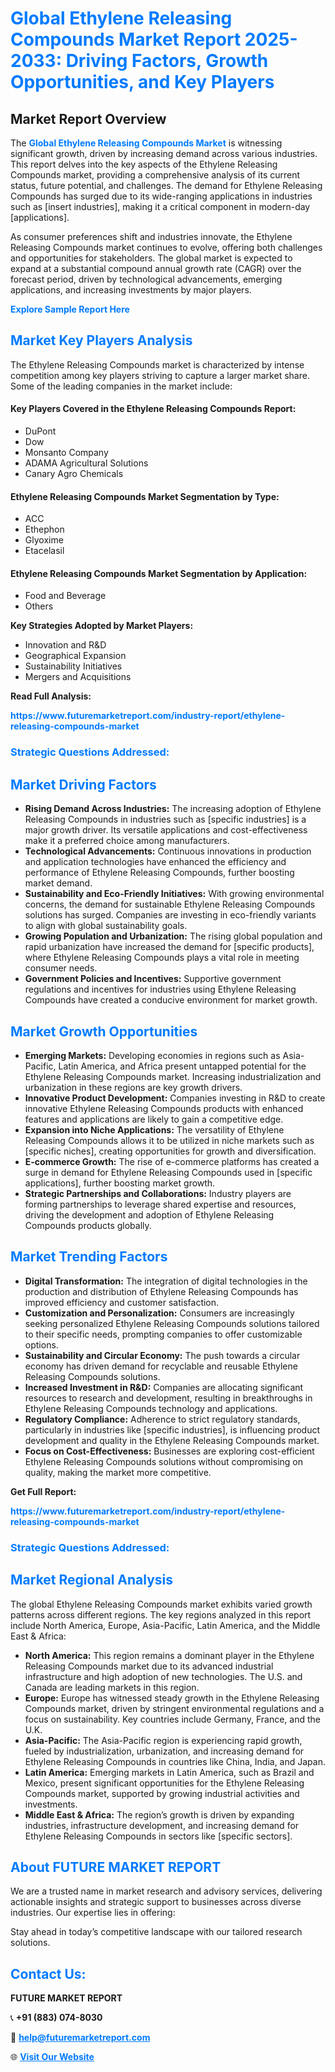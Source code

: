 <h1 style="color: #007BFF;">Global Ethylene Releasing Compounds Market Report 2025-2033: Driving Factors, Growth Opportunities, and Key Players</h1>

<section id="overview">
<h2>Market Report Overview</h2>
<p>The <a href="https://www.futuremarketreport.com/industry-report/ethylene-releasing-compounds-market" style="color: #007BFF; text-decoration: none;"><strong>Global Ethylene Releasing Compounds Market</strong></a> is witnessing significant growth, driven by increasing demand across various industries. This report delves into the key aspects of the Ethylene Releasing Compounds market, providing a comprehensive analysis of its current status, future potential, and challenges. The demand for Ethylene Releasing Compounds has surged due to its wide-ranging applications in industries such as [insert industries], making it a critical component in modern-day [applications].</p>
<p>As consumer preferences shift and industries innovate, the Ethylene Releasing Compounds market continues to evolve, offering both challenges and opportunities for stakeholders. The global market is expected to expand at a substantial compound annual growth rate (CAGR) over the forecast period, driven by technological advancements, emerging applications, and increasing investments by major players.</p>
</section>

<section id="overview">
<p><a href="https://www.futuremarketreport.com/request-sample/reportId=59981" style="color: #007BFF; text-decoration: none;"><strong>Explore Sample Report Here</strong></a></p>
</section>

<section id="key-players">
<h2 style="color: #007BFF;">Market Key Players Analysis</h2>
<p>The Ethylene Releasing Compounds market is characterized by intense competition among key players striving to capture a larger market share. Some of the leading companies in the market include:</p>
<h4>Key Players Covered in the Ethylene Releasing Compounds Report:</h4>
<ul><li>DuPont</li><li>Dow</li><li>Monsanto Company</li><li>ADAMA Agricultural Solutions</li><li>Canary Agro Chemicals</li></ul>
<h4>Ethylene Releasing Compounds Market Segmentation by Type:</h4>
<ul><li>ACC</li><li>Ethephon</li><li>Glyoxime</li><li>Etacelasil</li></ul>

<h4>Ethylene Releasing Compounds Market Segmentation by Application:</h4>
<ul><li>Food and Beverage</li><li>Others</li></ul>
<p><strong>Key Strategies Adopted by Market Players:</strong></p>
<ul>
<li>Innovation and R&D</li>
<li>Geographical Expansion</li>
<li>Sustainability Initiatives</li>
<li>Mergers and Acquisitions</li>
</ul>
</section>

<section>
<p><strong>Read Full Analysis: </strong></p><a href="https://www.futuremarketreport.com/industry-report/ethylene-releasing-compounds-market" style="color: #007BFF; text-decoration: none;"><strong>https://www.futuremarketreport.com/industry-report/ethylene-releasing-compounds-market</strong></a>
<h3 style="color: #007BFF;">Strategic Questions Addressed:</h3>
</section>

<section id="driving-factors">
<h2 style="color: #007BFF;">Market Driving Factors</h2>
<ul>
<li><strong>Rising Demand Across Industries:</strong> The increasing adoption of Ethylene Releasing Compounds in industries such as [specific industries] is a major growth driver. Its versatile applications and cost-effectiveness make it a preferred choice among manufacturers.</li>
<li><strong>Technological Advancements:</strong> Continuous innovations in production and application technologies have enhanced the efficiency and performance of Ethylene Releasing Compounds, further boosting market demand.</li>
<li><strong>Sustainability and Eco-Friendly Initiatives:</strong> With growing environmental concerns, the demand for sustainable Ethylene Releasing Compounds solutions has surged. Companies are investing in eco-friendly variants to align with global sustainability goals.</li>
<li><strong>Growing Population and Urbanization:</strong> The rising global population and rapid urbanization have increased the demand for [specific products], where Ethylene Releasing Compounds plays a vital role in meeting consumer needs.</li>
<li><strong>Government Policies and Incentives:</strong> Supportive government regulations and incentives for industries using Ethylene Releasing Compounds have created a conducive environment for market growth.</li>
</ul>
</section>

<section id="growth-opportunities">
<h2 style="color: #007BFF;">Market Growth Opportunities</h2>
<ul>
<li><strong>Emerging Markets:</strong> Developing economies in regions such as Asia-Pacific, Latin America, and Africa present untapped potential for the Ethylene Releasing Compounds market. Increasing industrialization and urbanization in these regions are key growth drivers.</li>
<li><strong>Innovative Product Development:</strong> Companies investing in R&D to create innovative Ethylene Releasing Compounds products with enhanced features and applications are likely to gain a competitive edge.</li>
<li><strong>Expansion into Niche Applications:</strong> The versatility of Ethylene Releasing Compounds allows it to be utilized in niche markets such as [specific niches], creating opportunities for growth and diversification.</li>
<li><strong>E-commerce Growth:</strong> The rise of e-commerce platforms has created a surge in demand for Ethylene Releasing Compounds used in [specific applications], further boosting market growth.</li>
<li><strong>Strategic Partnerships and Collaborations:</strong> Industry players are forming partnerships to leverage shared expertise and resources, driving the development and adoption of Ethylene Releasing Compounds products globally.</li>
</ul>
</section>

<section id="trending-factors">
<h2 style="color: #007BFF;">Market Trending Factors</h2>
<ul>
<li><strong>Digital Transformation:</strong> The integration of digital technologies in the production and distribution of Ethylene Releasing Compounds has improved efficiency and customer satisfaction.</li>
<li><strong>Customization and Personalization:</strong> Consumers are increasingly seeking personalized Ethylene Releasing Compounds solutions tailored to their specific needs, prompting companies to offer customizable options.</li>
<li><strong>Sustainability and Circular Economy:</strong> The push towards a circular economy has driven demand for recyclable and reusable Ethylene Releasing Compounds solutions.</li>
<li><strong>Increased Investment in R&D:</strong> Companies are allocating significant resources to research and development, resulting in breakthroughs in Ethylene Releasing Compounds technology and applications.</li>
<li><strong>Regulatory Compliance:</strong> Adherence to strict regulatory standards, particularly in industries like [specific industries], is influencing product development and quality in the Ethylene Releasing Compounds market.</li>
<li><strong>Focus on Cost-Effectiveness:</strong> Businesses are exploring cost-efficient Ethylene Releasing Compounds solutions without compromising on quality, making the market more competitive.</li>
</ul>
</section>

<section>
<p><strong>Get Full Report: </strong></p><a href="https://www.futuremarketreport.com/industry-report/ethylene-releasing-compounds-market" style="color: #007BFF; text-decoration: none;"><strong>https://www.futuremarketreport.com/industry-report/ethylene-releasing-compounds-market</strong></a>
<h3 style="color: #007BFF;">Strategic Questions Addressed:</h3>
</section>


<section id="regional-analysis">
<h2 style="color: #007BFF;">Market Regional Analysis</h2>
<p>The global Ethylene Releasing Compounds market exhibits varied growth patterns across different regions. The key regions analyzed in this report include North America, Europe, Asia-Pacific, Latin America, and the Middle East & Africa:</p>
<ul>
<li><strong>North America:</strong> This region remains a dominant player in the Ethylene Releasing Compounds market due to its advanced industrial infrastructure and high adoption of new technologies. The U.S. and Canada are leading markets in this region.</li>
<li><strong>Europe:</strong> Europe has witnessed steady growth in the Ethylene Releasing Compounds market, driven by stringent environmental regulations and a focus on sustainability. Key countries include Germany, France, and the U.K.</li>
<li><strong>Asia-Pacific:</strong> The Asia-Pacific region is experiencing rapid growth, fueled by industrialization, urbanization, and increasing demand for Ethylene Releasing Compounds in countries like China, India, and Japan.</li>
<li><strong>Latin America:</strong> Emerging markets in Latin America, such as Brazil and Mexico, present significant opportunities for the Ethylene Releasing Compounds market, supported by growing industrial activities and investments.</li>
<li><strong>Middle East & Africa:</strong> The region’s growth is driven by expanding industries, infrastructure development, and increasing demand for Ethylene Releasing Compounds in sectors like [specific sectors].</li>
</ul>
</section>

<footer>
<h2 style="color: #007BFF;">About FUTURE MARKET REPORT</h2>
<p>We are a trusted name in market research and advisory services, delivering actionable insights and strategic support to businesses across diverse industries. Our expertise lies in offering:</p>

<p>Stay ahead in today’s competitive landscape with our tailored research solutions.</p>

<h2 style="color: #007BFF;">Contact Us:</h2>
<p><strong>FUTURE MARKET REPORT</strong></p>
<p>📞 <strong>+91 (883) 074-8030</strong></p>
<p>📧 <strong><a href="mailto:help@futuremarketreport.com" style="color: #007BFF;">help@futuremarketreport.com</a></strong></p>
<p>🌐 <strong><a href="https://www.futuremarketreport.com/" style="color: #007BFF;">Visit Our Website</a></strong></p>
</footer>